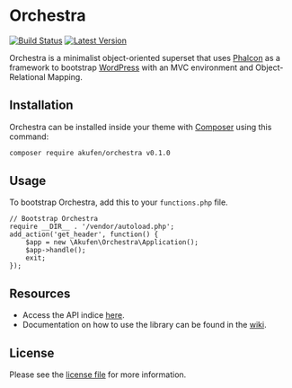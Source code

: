 # Orchestra

[![Build Status](https://img.shields.io/travis/akufenstudio/orchestra/master.svg)](https://travis-ci.org/akufenstudio/orchestra)
[![Latest Version](https://img.shields.io/badge/Latest%20Version-0.1.0-blue.svg)](https://packagist.org/packages/facebook/php-sdk-v4)

Orchestra is a minimalist object-oriented superset that uses [Phalcon](https://phalconphp.com/) as a framework to bootstrap [WordPress](https://wordpress.org/) with an MVC environment and Object-Relational Mapping.

## Installation
Orchestra can be installed inside your theme with [Composer](https://getcomposer.org/) using this command:
```sh
composer require akufen/orchestra v0.1.0
```

## Usage
To bootstrap Orchestra, add this to your `functions.php` file.

    // Bootstrap Orchestra
    require __DIR__ . '/vendor/autoload.php';
    add_action('get_header', function() {
        $app = new \Akufen\Orchestra\Application();
        $app->handle();
        exit;
    });

## Resources
* Access the API indice [here](http://akufenstudio.github.io/orchestra/).
* Documentation on how to use the library can be found in the [wiki](https://github.com/akufenstudio/orchestra/wiki).

## License
Please see the [license file](https://github.com/akufenstudio/orchestra/blob/master/LICENSE) for more information.
